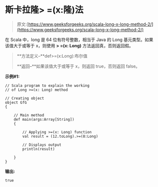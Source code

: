 # 斯卡拉隆> =(x:隆)法

> 原文:[https://www.geeksforgeeks.org/scala-long-x-long-method-2/](https://www.geeksforgeeks.org/scala-long-x-long-method-2/)

在 Scala 中，long 是 64 位有符号整数，相当于 Java 的 Long 基元类型。如果该值大于或等于 x，则使用 **> =(x: Long)** 方法返回真，否则返回假。

> **方法定义–**def>=(x:Long):布尔值
> 
> **返回–**如果该值大于或等于 x，则返回 true，否则返回 false。

**示例#1:**

```
// Scala program to explain the working 
// of Long >=(x: Long) method

// Creating object
object GfG
{ 

    // Main method
    def main(args:Array[String])
    {

        // Applying >=(x: Long) function
        val result = (12.toLong).>=(8:Long)

        // Displays output
        println(result)

    }
} 
```

**输出:**

```
true

```